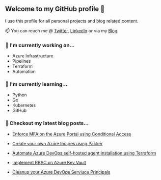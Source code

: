## Welcome to my GitHub profile 👋

I use this profile for all personal projects and blog related content.

📫 You can reach me @ [Twitter](https://twitter.com/OfficialCookJ), [LinkedIn](https://www.linkedin.com/in/cookjames) or via my [Blog](https://jamescook.dev)

### 🔭 I'm currently working on...

- Azure Infrastructure
- Pipelines
- Terraform
- Automation

### 🌱 I'm currently learning...

- Python
- Go
- Kubernetes
- GitHub

### 📰 Checkout my latest blog posts...

- [Enforce MFA on the Azure Portal using Conditional Access](https://jamescook.dev/mfa-on-azure-portal)

- [Create your own Azure Images using Packer](https://jamescook.dev/azure-images-using-packer)

- [Automate Azure DevOps self-hosted agent installation using Terraform](https://jamescook.dev/azuredevops-linux-agent-install-using-terraform)

- [Implement RBAC on Azure Key Vault](https://jamescook.dev/implement-rbac-on-azure-key-vault)

- [Cleanup your Azure DevOps Serviuce Principals](https://jamescook.dev/cleanup-azure-devops-service-principals)
